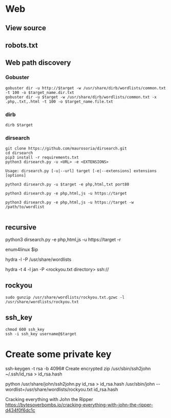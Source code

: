 # Web

## View source

## robots.txt


## Web path discovery


### Gobuster
```
gobuster dir -u http://$target -w /usr/share/dirb/wordlists/common.txt -t 100 -o $target_name.dir.txt
gobuster dir -u $target -w /usr/share/dirb/wordlists/common.txt -x .php,.txt,.html -t 100 -o $target_name.file.txt

```


### dirb
```
dirb $target
```

###  dirsearch

```
git clone https://github.com/maurosoria/dirsearch.git
cd dirsearch
pip3 install -r requirements.txt
python3 dirsearch.py -u <URL> -e <EXTENSIONS>

Usage: dirsearch.py [-u|--url] target [-e|--extensions] extensions [options]

python3 dirsearch.py -u $target -e php,html,txt port80

python3 dirsearch.py -e php,html,js -u https://target

python3 dirsearch.py -e php,html,js -u https://target -w /path/to/wordlist
  
```

## recursive
python3 dirsearch.py -e php,html,js -u https://target -r


enum4linux $ip


hydra -l <username> -P /usr/share/wordlists

hydra -t 4 -l jan -P <rockyou.txt directory> ssh://<MACHINE IP>

  
  
  


  ## rockyou
  ```
  sudo gunzip /usr/share/wordlists/rockyou.txt.gzwc -l /usr/share/wordlists/rockyou.txt
  ```
  
  ## ssh_key
  ```
  chmod 600 ssh_key
  ssh -i ssh_key username@$target
  ```
  # Create some private key
  ssh-keygen -t rsa -b 4096# Create encrypted zip
  /usr/sbin/ssh2john ~/.ssh/id_rsa > id_rsa.hash
  
  
  
  python /usr/share/john/ssh2john.py id_rsa > id_rsa.hash
  /usr/sbin/john --wordlist=/usr/share/wordlists/rockyou.txt id_rsa.hash
  
  
  Cracking everything with John the Ripper
  https://bytesoverbombs.io/cracking-everything-with-john-the-ripper-d434f0f6dc1c
  
  
  
